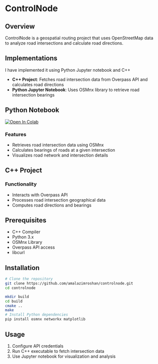 # ControlNode

## Overview

ControlNode is a geospatial routing project that uses OpenStreetMap data to analyze road intersections and calculate road directions.

## Implementations

I have implemented it using Python Jupyter notebook and C++

- **C++ Project**: Fetches road intersection data from Overpass API and calculates road directions
- **Python Jupyter Notebook**: Uses OSMnx library to retrieve road intersection bearings

## Python Notebook

[![Open In Colab](https://colab.research.google.com/assets/colab-badge.svg)](https://colab.research.google.com/github/amalazimroshan/controlnode/blob/main/get_bearings_from_nearest_node_osmnx.ipynb)

### Features

- Retrieves road intersection data using OSMnx
- Calculates bearings of roads at a given intersection
- Visualizes road network and intersection details

## C++ Project

### Functionality

- Interacts with Overpass API
- Processes road intersection geographical data
- Computes road directions and bearings

## Prerequisites

- C++ Compiler
- Python 3.x
- OSMnx Library
- Overpass API access
- libcurl

## Installation

```bash
# Clone the repository
git clone https://github.com/amalazimroshan/controlnode.git
cd controlnode

mkdir build
cd build
cmake ..
make
# Install Python dependencies
pip install osmnx networkx matplotlib
```

## Usage

1. Configure API credentials
2. Run C++ executable to fetch intersection data
3. Use Jupyter notebook for visualization and analysis

<!-- ## License

[Specify your license]

## Contributors

[List contributors] -->
